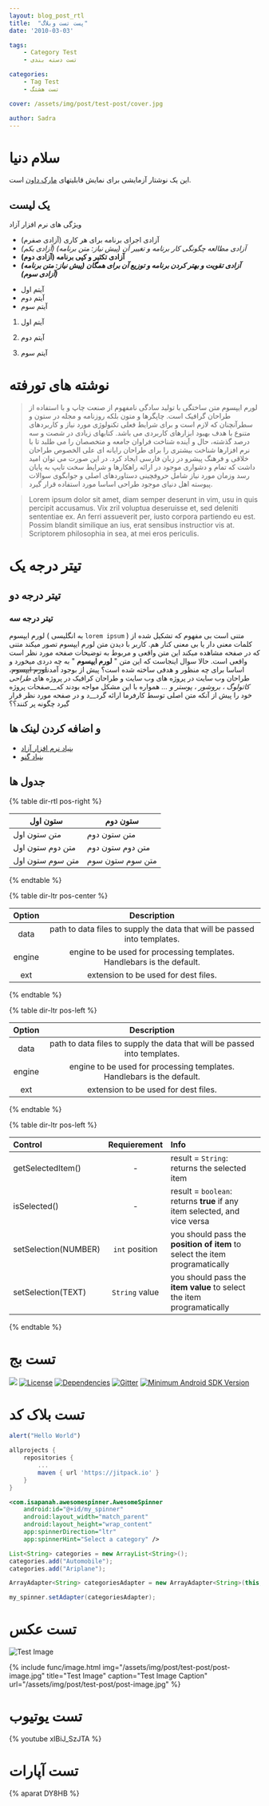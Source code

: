 ```yaml
---
layout: blog_post_rtl
title:  "پست تست وبلاگ"
date: '2010-03-03'

tags:
    - Category Test
    - تست دسته بندی

categories:
    - Tag Test
    - تست هشتگ

cover: /assets/img/post/test-post/cover.jpg

author: Sadra
---
```


سلام دنیا
===

این یک نوشتار آزمایشی برای نمایش قابلیتهای [مارک داون](http://daringfireball.net/projects/markdown/) است.

یک لیست
---

ویژگی های نرم افزار آزاد

* آزادی اجرای برنامه برای هر کاری (آزادی صفرم)
* *آزادی مطالعه چگونگی کار برنامه و تغییر آن (پیش نیاز: متن برنامه) (آزادی یکم)*
* **آزادی تکثیر و کپی برنامه (آزادی دوم)**
* ***آزادی تقویت و بهتر کردن برنامه و توزیع آن برای همگان (پیش نیاز: متن برنامه) (آزادی سوم)***

- آیتم اول
- آیتم دوم
- آیتم سوم


1.  آیتم اول

2.  آیتم دوم

3.  آیتم سوم

# نوشته های تورفته

> لورم ایپسوم متن ساختگی با تولید سادگی نامفهوم از صنعت چاپ و با استفاده از طراحان گرافیک است. چاپگرها و متون بلکه روزنامه و مجله در ستون و سطرآنچنان که لازم است و برای شرایط فعلی تکنولوژی مورد نیاز و کاربردهای متنوع با هدف بهبود ابزارهای کاربردی می باشد. کتابهای زیادی در شصت و سه درصد گذشته، حال و آینده شناخت فراوان جامعه و متخصصان را می طلبد تا با نرم افزارها شناخت بیشتری را برای طراحان رایانه ای علی الخصوص طراحان خلاقی و فرهنگ پیشرو در زبان فارسی ایجاد کرد. در این صورت می توان امید داشت که تمام و دشواری موجود در ارائه راهکارها و شرایط سخت تایپ به پایان رسد وزمان مورد نیاز شامل حروفچینی دستاوردهای اصلی و جوابگوی سوالات پیوسته اهل دنیای موجود طراحی اساسا مورد استفاده قرار گیرد.

> Lorem ipsum dolor sit amet, diam semper deserunt in vim, usu in quis percipit accusamus. Vix zril voluptua deseruisse et, sed deleniti sententiae ex. An ferri assueverit per, iusto corpora partiendo eu est. Possim blandit similique an ius, erat sensibus instructior vis at. Scriptorem philosophia in sea, at mei eros periculis.

# تیتر درجه یک

## تیتر درجه دو

### تیتر درجه سه

لورم ایپسوم ( به انگلیسی `lorem ipsum` ) متنی است بی مفهوم که تشکیل شده از کلمات معنی دار یا بی معنی کنار هم. کاربر با دیدن متن لورم ایپسوم تصور میکند متنی که در صفحه مشاهده میکند این متن واقعی و مربوط به توضیحات صفحه مورد نظر است واقعی است. حالا سوال اینجاست که این متن " **لورم ایپسوم** " به چه دردی میخورد و اساسا برای چه منظور و هدفی ساخته شده است؟ پیش از بوجود آمدن~~لورم ایپسوم~~، طراحان وب سایت در پروژه های وب سایت و طراحان کرافیک در پروژه های _طراحی کاتولوگ ، بروشور ، پوستر و ..._ همواره با این مشکل مواجه بودند که__صفحات پروژه خود را پیش از آنکه متن اصلی توسط کارفرما ارائه گرد__د و در صفحه مورد نظر قرار گیرد چگونه پر کنند؟؟



و اضافه کردن لینک ها
---
- [بنیاد نرم افزار آزاد](http://www.fsf.org/)
- [بنیاد گنو](https://www.gnu.org)

## جدول ها

{% table dir-rtl pos-right %}

| ستون اول | ستون دوم |
| ------ | ----------- |
| متن ستون اول  | متن ستون دوم |
| متن دوم ستون اول | متن دوم ستون دوم |
| متن سوم ستون اول | متن سوم ستون سوم |

{% endtable %}


{% table dir-ltr pos-center %}

| Option | Description |
| :------: | :-----------: |
| data   | path to data files to supply the data that will be passed into templates. |
| engine | engine to be used for processing templates. Handlebars is the default. |
| ext    | extension to be used for dest files. |

{% endtable %}



{% table dir-ltr pos-left %}

| Option | Description |
| :------: | :-----------: |
| data   | path to data files to supply the data that will be passed into templates. |
| engine | engine to be used for processing templates. Handlebars is the default. |
| ext    | extension to be used for dest files. |

{% endtable %}


{% table dir-ltr pos-left %}

| Control | Requierement | Info |
| :------------- |:-------------:| :-----|
| getSelectedItem() | - | result = `String`: returns the selected item |
| isSelected() | - | result = `boolean`: returns **true** if any item selected, and vice versa |
| setSelection(NUMBER) | `int` position | you should pass the **position of item** to select the item programatically |
| setSelection(TEXT) | `String` value | you should pass the **item value** to select the item programatically |

{% endtable %}

# تست بج

[![](https://jitpack.io/v/amlashi-sadra/AwesomeSpinner.svg)](https://jitpack.io/#amlashi-sadra/AwesomeSpinner)
[![License](https://img.shields.io/badge/licence-MIT-lightgrey.svg?style=flat)](https://github.com/amlashi-sadra/AwesomeSpinner/blob/master/LICENSE)
[![Dependencies](https://img.shields.io/badge/dependencies-non-yellow.svg?style=flat)](#)
[![Gitter](https://img.shields.io/badge/gitter-join%20chat-%23E91E63.svg?style=flat)](https://gitter.im/AwesomeSpinner)
[![Minimum Android SDK Version](https://img.shields.io/badge/Minimum%20Android%20SDK-14-blue.svg)](#)

# تست بلاک کد

```javascript
alert("Hello World")
```


```groovy
allprojects {
	repositories {
		...
		maven { url 'https://jitpack.io' }
	}
}
```

```xml
<com.isapanah.awesomespinner.AwesomeSpinner
    android:id="@+id/my_spinner"
    android:layout_width="match_parent"
    android:layout_height="wrap_content"
    app:spinnerDirection="ltr"
    app:spinnerHint="Select a category" />
```

```java
List<String> categories = new ArrayList<String>();
categories.add("Automobile");
categories.add("Ariplane");

ArrayAdapter<String> categoriesAdapter = new ArrayAdapter<String>(this, android.R.layout.simple_spinner_item, categories);

my_spinner.setAdapter(categoriesAdapter);
```

# تست عکس

![Test Image](/assets/img/post/test-post/post-image.jpg)

{% include func/image.html
            img="/assets/img/post/test-post/post-image.jpg"
            title="Test Image"
            caption="Test Image Caption"
            url="/assets/img/post/test-post/post-image.jpg" %}

# تست یوتیوب

{% youtube xIBiJ_SzJTA %}

# تست آپارات

{% aparat DY8HB %}
